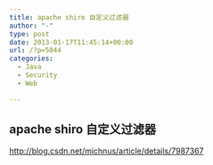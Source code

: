 ```yaml
---
title: apache shiro 自定义过滤器
author: "-"
type: post
date: 2013-01-17T11:45:14+00:00
url: /?p=5044
categories:
  - Java
  - Security
  - Web

---
```

## apache shiro 自定义过滤器
http://blog.csdn.net/michnus/article/details/7987367